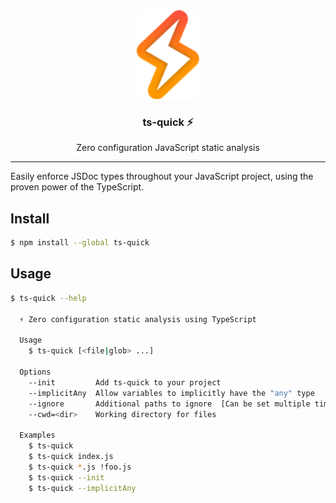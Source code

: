 <div align="center">
  <img alt="lightning bolt" src="./media/logo.svg" width=100px>
</div>
<h3 align="center">ts-quick ⚡️</h3>
<p align="center">Zero configuration JavaScript static analysis</p>

---

Easily enforce JSDoc types throughout your JavaScript project, using the proven power of the TypeScript.

## Install

```sh
$ npm install --global ts-quick
```

## Usage

```sh
$ ts-quick --help

  ⚡️ Zero configuration static analysis using TypeScript

  Usage
    $ ts-quick [<file|glob> ...]

  Options
    --init         Add ts-quick to your project
    --implicitAny  Allow variables to implicitly have the "any" type
    --ignore       Additional paths to ignore  [Can be set multiple times]
    --cwd=<dir>    Working directory for files

  Examples
    $ ts-quick
    $ ts-quick index.js
    $ ts-quick *.js !foo.js
    $ ts-quick --init
    $ ts-quick --implicitAny
```
